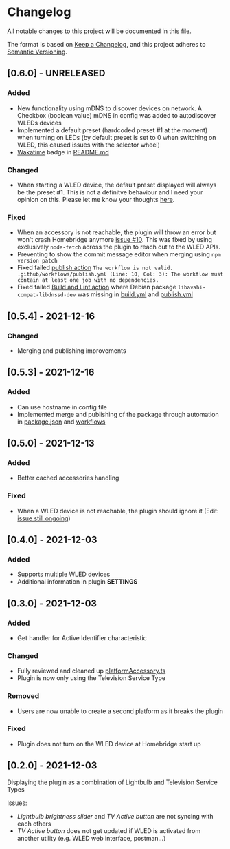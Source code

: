 # Changelog
All notable changes to this project will be documented in this file.

The format is based on [Keep a Changelog](https://keepachangelog.com/en/1.0.0/),
and this project adheres to [Semantic Versioning](https://semver.org/spec/v2.0.0.html).

## [0.6.0] - UNRELEASED
### Added
- New functionality using mDNS to discover devices on network.
A Checkbox (boolean value) mDNS in config was added to autodiscover WLEDs devices
- Implemented a default preset (hardcoded preset #1 at the moment) when turning on LEDs (by default preset is set to 0 when switching on WLED, this caused issues with the selector wheel)
- [Wakatime](https://wakatime.com/) badge in [README.md](README.md)

### Changed
- When starting a WLED device, the default preset displayed will always be the preset #1. This is not a definitve behaviour and I need your opinion on this. Please let me know your thoughts [here](https://github.com/goodshort/homebridge-wled-preset/issues/12).

### Fixed
- When an accessory is not reachable, the plugin will throw an error but won't crash Homebridge anymore [issue #10](https://github.com/goodshort/homebridge-wled-preset/issues/10).
This was fixed by using exclusively `node-fetch` across the plugin to reach out to the WLED APIs.
- Preventing to show the commit message editor when merging using `npm version patch`
- Fixed failed [publish action](https://github.com/goodshort/homebridge-wled-preset/actions/runs/1585543103) `The workflow is not valid. .github/workflows/publish.yml (Line: 10, Col: 3): The workflow must contain at least one job with no dependencies.`
- Fixed failed [Build and Lint action](https://github.com/goodshort/homebridge-wled-preset/actions/runs/1684441191) where Debian package `libavahi-compat-libdnssd-dev` was missing in [build.yml](.github/workflows/build.yml) and [publish.yml](.github/workflows/publish.yml)

## [0.5.4] - 2021-12-16
### Changed
- Merging and publishing improvements

## [0.5.3] - 2021-12-16
### Added
- Can use hostname in config file
- Implemented merge and publishing of the package through automation in [package.json](package.json) and [workflows](.github/workflows/)

## [0.5.0] - 2021-12-13
### Added
- Better cached accessories handling

### Fixed
- When a WLED device is not reachable, the plugin should ignore it (Edit: [issue still ongoing](https://github.com/goodshort/homebridge-wled-preset/issues/10))

## [0.4.0] - 2021-12-03
### Added
- Supports multiple WLED devices
- Additional information in plugin **SETTINGS**

## [0.3.0] - 2021-12-03
### Added
- Get handler for Active Identifier characteristic

### Changed
- Fully reviewed and cleaned up [platformAccessory.ts](src/platformAccessory.ts)
- Plugin is now only using the Television Service Type

### Removed
- Users are now unable to create a second platform as it breaks the plugin 

### Fixed
- Plugin does not turn on the WLED device at Homebridge start up

## [0.2.0] - 2021-12-03

Displaying the plugin as a combination of Lightbulb and Television Service Types

Issues:
- *Lightbulb brightness slider* and *TV Active button* are not syncing with each others
- *TV Active button* does not get updated if WLED is activated from another utility (e.g. WLED web interface, postman...)